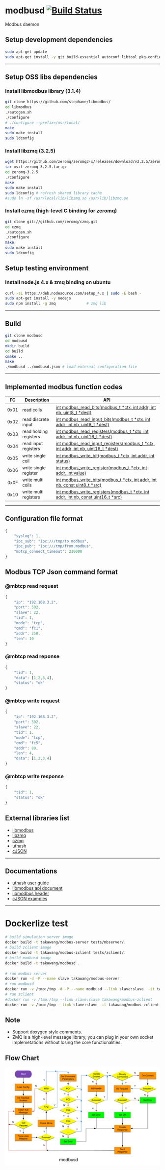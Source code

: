 # modbusd [![Build Status](https://travis-ci.org/taka-wang/modbusd.svg?branch=dev)](https://travis-ci.org/taka-wang/modbusd)
Modbus daemon 

## Setup development dependencies

```bash
sudo apt-get update
sudo apt-get install -y git build-essential autoconf libtool pkg-config cmake
```

---

## Setup OSS libs dependencies

### Install libmodbus library (3.1.4)

```bash
git clone https://github.com/stephane/libmodbus/
cd libmodbus
./autogen.sh
./configure
# ./configure --prefix=/usr/local/
make
sudo make install
sudo ldconfig
```

### Install libzmq (3.2.5)

```bash
wget https://github.com/zeromq/zeromq3-x/releases/download/v3.2.5/zeromq-3.2.5.tar.gz
tar xvzf zeromq-3.2.5.tar.gz
cd zeromq-3.2.5
./configure
make
sudo make install
sudo ldconfig # refresh shared library cache
#sudo ln -sf /usr/local/lib/libzmq.so /usr/lib/libzmq.so
```

### Install czmq (high-level C binding for zeromq)

```bash
git clone git://github.com/zeromq/czmq.git
cd czmq
./autogen.sh
./configure
make
sudo make install
sudo ldconfig
```

## Setup testing environment

### Install node.js 4.x & zmq binding on ubuntu

```bash
curl -sL https://deb.nodesource.com/setup_4.x | sudo -E bash -
sudo apt-get install -y nodejs
sudo npm install -g zmq              # zmq lib
```
---

## Build
```bash
git clone modbusd
cd modbusd
mkdir build
cd build
cmake ..
make
./modbusd ../modbusd.json # load external configuration file
```

---

## Implemented modbus function codes

| FC    | Description            |  API                                                                                                                                                 |
|:-----:|------------------------|------------------------------------------------------------------------------------------------------------------------------------------------------|
| 0x01  | read coils             | [int modbus_read_bits(modbus_t *ctx, int addr, int nb, uint8_t *dest)](http://libmodbus.org/docs/v3.1.4/modbus_read_bits.html)                       |  
| 0x02  | read discrete input    | [int modbus_read_input_bits(modbus_t *ctx, int addr, int nb, uint8_t *dest)](http://libmodbus.org/docs/v3.1.4/modbus_read_input_bits.html)           |
| 0x03  | read holding registers | [int modbus_read_registers(modbus_t *ctx, int addr, int nb, uint16_t *dest)](http://libmodbus.org/docs/v3.1.4/modbus_read_registers.html)            |
| 0x04  | read input registers   | [int modbus_read_input_registers(modbus_t *ctx, int addr, int nb, uint16_t *dest)](http://libmodbus.org/docs/v3.1.4/modbus_read_input_registers.html)|
| 0x05  | write single coil      | [int modbus_write_bit(modbus_t *ctx, int addr, int status)](http://libmodbus.org/docs/v3.1.4/modbus_write_bit.html)                                  |
| 0x06  | write single register  | [int modbus_write_register(modbus_t *ctx, int addr, int value)](http://libmodbus.org/docs/v3.1.4/modbus_write_register.html)                         |
| 0x0F  | write multi coils      | [int modbus_write_bits(modbus_t *ctx, int addr, int nb, const uint8_t *src)](http://libmodbus.org/docs/v3.1.4/modbus_write_bits.html)                |
| 0x10  | write multi registers  | [int modbus_write_registers(modbus_t *ctx, int addr, int nb, const uint16_t *src)](http://libmodbus.org/docs/v3.1.4/modbus_write_registers.html)     |

---

## Configuration file format
```javascript
{
    "syslog": 1,
    "ipc_sub": "ipc:///tmp/to.modbus",
    "ipc_pub": "ipc:///tmp/from.modbus",
    "mbtcp_connect_timeout": 210000
}
```

## Modbus TCP Json command format

### @mbtcp read request
```javascript
{
	"ip": "192.168.3.2",
	"port": 502,
	"slave": 22,
	"tid": 1,
    "mode": "tcp",
	"cmd": "fc1",
	"addr": 250,
	"len": 10
}
```

### @mbtcp read reponse
```javascript
{
	"tid": 1,
	"data": [1,2,3,4],
	"status": "ok"
}
```

### @mbtcp write request
```javascript
{
	"ip": "192.168.3.2",
	"port": 502,
	"slave": 22,
	"tid": 1,
    "mode": "tcp",
	"cmd": "fc5",
	"addr": 80,
	"len": 4,
	"data": [1,2,3,4]
}
```

### @mbtcp write response
```javascript
{
	"tid": 1,
	"status": "ok"
}
```

## External libraries list

- [libmodbus](http://libmodbus.org)
- [libzmq](https://github.com/zeromq/libzmq)
- [czmq](https://github.com/zeromq/czmq)
- [uthash](https://troydhanson.github.io/uthash)
- [cJSON](https://github.com/DaveGamble/cJSON)

---

## Documentations

- [uthash user guide](http://troydhanson.github.io/uthash/userguide.html)
- [libmodbus api document](http://libmodbus.org/docs/v3.1.4/)
- [libmodbus header](https://github.com/stephane/libmodbus/blob/master/src/modbus.h)
- [cJSON examples](https://github.com/DaveGamble/cJSON)

---

# Dockerlize test
```bash
# build simulation server image
docker build -t takawang/modbus-server tests/mbserver/.
# build zclient image
docker build -t takawang/modbus-zclient tests/zclient/.
# build modbusd image
docker build -t takawang/modbusd .

# run modbus server
docker run -d -P --name slave takawang/modbus-server
# run modbusd
docker run -v /tmp:/tmp -d -P --name modbusd --link slave:slave  -it takawang/modbusd /bin/sh -c "./modbusd ../modbusd.json"
# run zclient
#docker run -v /tmp:/tmp --link slave:slave takawang/modbus-zclient
docker run -v /tmp:/tmp --link slave:slave -it takawang/modbus-zclient /bin/bash
```

## Note
- Support doxygen style comments.
- ZMQ is a high-level message library, you can plug in your own socket implemetations without losing the core functionalities.

## Flow Chart

![flow](flow.png)